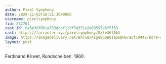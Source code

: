 ```yaml
---
author: Pixel Symphony
date: 2024-11-03T16:21:30+0000
username: pixelsymphony
fid: 232704
cast_id: 0x5e36f0b1a733dcbf12df74371e2e69597b3f5f53
cast: https://farcaster.xyz/pixelsymphony/0x5e36f0b1
image: https://imagedelivery.net/BXluQx4ige9GuW0Ia56BHw/acfc9448-bd48-421c-e5c0-92671a9a0700/original
layout: post
---
```


Ferdinand Kriwet, Rundscheiben. 1960.

<img src='https://imagedelivery.net/BXluQx4ige9GuW0Ia56BHw/acfc9448-bd48-421c-e5c0-92671a9a0700/original' alt='' referrerpolicy='no-referrer'/>
